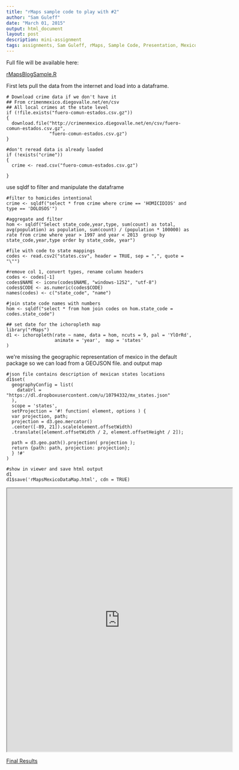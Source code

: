 ```yaml
---
title: "rMaps sample code to play with #2"
author: "Sam Guleff"
date: "March 01, 2015"
output: html_document
layout: post
description: mini-assignment
tags: assignments, Sam Guleff, rMaps, Sample Code, Presentation, Mexico, Crime, Data
---
```


Full file will be available here:

[rMapsBlogSample.R](https://github.com/sguleff/edav/blob/gh-pages/_posts/sguleff/rCode/rMapsMexicoDataMap.R)

First lets pull the data from the internet and load into a dataframe.

```
# Download crime data if we don't have it
## From crimenmexico.diegovalle.net/en/csv
## All local crimes at the state level
if (!file.exists("fuero-comun-estados.csv.gz"))
{
  download.file("http://crimenmexico.diegovalle.net/en/csv/fuero-comun-estados.csv.gz", 
                "fuero-comun-estados.csv.gz")
}

#don't reread data is already loaded
if (!exists("crime"))
{
  crime <- read.csv("fuero-comun-estados.csv.gz")

}

```
use sqldf to filter and manipulate the dataframe

```
#filter to homicides intentional
crime <- sqldf("select * from crime where crime == 'HOMICIDIOS' and type == 'DOLOSOS'")

#aggregate and filter
hom <- sqldf("Select state_code,year,type, sum(count) as total, avg(population) as population, sum(count) / (population * 100000) as rate from crime where year > 1997 and year < 2013  group by state_code,year,type order by state_code, year")

#file with code to state mappings
codes <- read.csv2("states.csv", header = TRUE, sep = ",", quote = "\"")

#remove col 1, convert types, rename column headers
codes <- codes[-1]
codes$NAME <- iconv(codes$NAME, "windows-1252", "utf-8")
codes$CODE <- as.numeric(codes$CODE)
names(codes) <- c("state_code", "name")

#join state code names with numbers
hom <- sqldf("select * from hom join codes on hom.state_code = codes.state_code")

## set date for the ichoropleth map
library("rMaps")
d1 <- ichoropleth(rate ~ name, data = hom, ncuts = 9, pal = 'YlOrRd', 
                  animate = 'year',  map = 'states'
)

```
we're missing the geographic representation of mexico in the default package so we can 
load from a GEOJSON file. and output map

```
#json file contains description of mexican states locations
d1$set(
  geographyConfig = list(
    dataUrl = "https://dl.dropboxusercontent.com/u/10794332/mx_states.json"
  ),
  scope = 'states',
  setProjection = '#! function( element, options ) {
  var projection, path;
  projection = d3.geo.mercator()
  .center([-89, 21]).scale(element.offsetWidth)
  .translate([element.offsetWidth / 2, element.offsetHeight / 2]);
  
  path = d3.geo.path().projection( projection );
  return {path: path, projection: projection};
  } !#'
)

#show in viewer and save html output
d1
d1$save('rMapsMexicoDataMap.html', cdn = TRUE)
```
<iframe chart_1="" height="700" width="600" id="iframe-" class="rChart datamaps " seamless="" scrolling="no" src="
http://embed.plnkr.co/rdBprmBzLPIrVvCVyJ7I/preview
"></iframe>

[Final Results](http://embed.plnkr.co/rdBprmBzLPIrVvCVyJ7I/preview)

